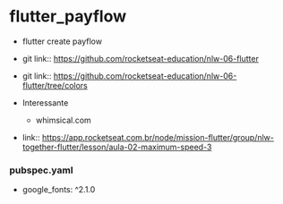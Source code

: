 # flutter_payflow

* flutter create payflow

* git link:: https://github.com/rocketseat-education/nlw-06-flutter
* git link:: https://github.com/rocketseat-education/nlw-06-flutter/tree/colors

* Interessante
    * whimsical.com

* link:: https://app.rocketseat.com.br/node/mission-flutter/group/nlw-together-flutter/lesson/aula-02-maximum-speed-3

### pubspec.yaml
* google_fonts: ^2.1.0
